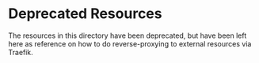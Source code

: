# Deprecated Resources

The resources in this directory have been deprecated, but have been left here as reference on how to do reverse-proxying to external resources via Traefik.
